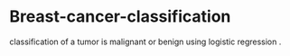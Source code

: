# Breast-cancer-classification
classification of  a tumor is malignant or benign using logistic regression .
